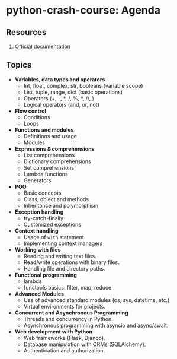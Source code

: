 # python-crash-course: Agenda

## Resources

1. [Official documentation](https://docs.python.org/3/tutorial/index.html)

## Topics

- **Variables, data types and operators**
  - Int, float, complex, str, booleans (variable scope)
  - List, tuple, range, dict (basic operations)
  - Operators (+, -, *, /, %, *, //, )
  - Logical operators (and, or, not)
- **Flow control**
  - Conditions
  - Loops
- **Functions and modules**
  - Definitions and usage
  - Modules
- **Expressions & comprehensions**
  - List comprehensions
  - Dictionary comprehensions
  - Set comprehensions
  - Lambda functions
  - Generators
- **POO**
  - Basic concepts
  - Class, object and methods
  - Inheritance and polymorphism
- **Exception handling**
  - try-catch-finally
  - Customized exceptions
- **Context handling**
  - Usage of `with` statement
  - Implementing context managers
- **Working with files**
  - Reading and writing text files.
  - Read/write operations with binary files.
  - Handling file and directory paths.
- **Functional programming**
  - lambda
  - functools basics: filter, map, reduce
- **Advanced Modules**
  - Use of advanced standard modules (os, sys, datetime, etc.).
  - Virtual environments for projects.
- **Concurrent and Asynchronous Programming**
  - Threads and concurrency in Python.
  - Asynchronous programming with asyncio and async/await.
- **Web development with Python**
  - Web frameworks (Flask, Django).
  - Database manipulation with ORMs (SQLAlchemy).
  - Authentication and authorization.
